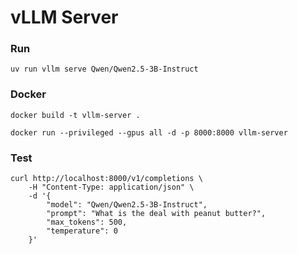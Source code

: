 # vLLM Server

### Run

```
uv run vllm serve Qwen/Qwen2.5-3B-Instruct
```

### Docker

```
docker build -t vllm-server .

docker run --privileged --gpus all -d -p 8000:8000 vllm-server
```

### Test

```
curl http://localhost:8000/v1/completions \
    -H "Content-Type: application/json" \
    -d '{
        "model": "Qwen/Qwen2.5-3B-Instruct",
        "prompt": "What is the deal with peanut butter?",
        "max_tokens": 500,
        "temperature": 0
    }'

```
